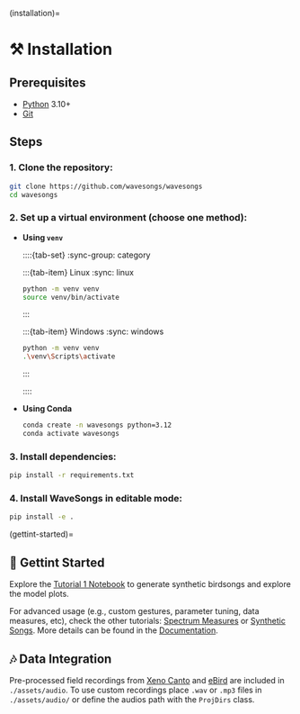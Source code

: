 (️installation)=
# ⚒️ Installation

## Prerequisites

- [Python](https://www.python.org/) 3.10+
- [Git](https://git-scm.com/)

## Steps

### 1. Clone the repository:

   ```bash
   git clone https://github.com/wavesongs/wavesongs
   cd wavesongs
   ```

### 2. Set up a virtual environment (choose one method):

- **Using `venv`**

   ::::{tab-set}
   :sync-group: category

   :::{tab-item} Linux
   :sync: linux

   ```bash
   python -m venv venv
   source venv/bin/activate
   ```

   :::

   :::{tab-item} Windows
   :sync: windows

   ```bash
   python -m venv venv
   .\venv\Scripts\activate
   ```
   :::

   ::::


- **Using Conda**

   ```bash
   conda create -n wavesongs python=3.12
   conda activate wavesongs
   ```

### 3. Install dependencies:

   ```bash
   pip install -r requirements.txt
   ```

### 4. Install WaveSongs in editable mode:

   ```bash
   pip install -e .
   ```

(gettint-started)=
## 🚀 Gettint Started

Explore the [Tutorial 1 Notebook](https://github.com/wavesongs/wavesongs/blob/main/Tutorial1_Introduction.ipynb) to generate synthetic birdsongs and explore the model plots. 

For advanced usage (e.g., custom gestures, parameter tuning, data measures, etc), check the other tutorials: [Spectrum Measures](https://github.com/wavesongs/wavesongs/blob/main/Tutorial2_SpectrumMeasures.ipynb) or [Synthetic Songs](https://github.com/wavesongs/wavesongs/blob/main/Tutorial3_SyntheticSongs.ipynb). More details can be found in the [Documentation](https://wavesongs.github.io/doc).


## 🎶 Data Integration

Pre-processed field recordings from [Xeno Canto](https://xeno-canto.org/) and [eBird](https://ebird.org/home) are included in `./assets/audio`. To use custom recordings place `.wav` or `.mp3` files in `./assets/audio/` or define the audios path with the `ProjDirs` class.
